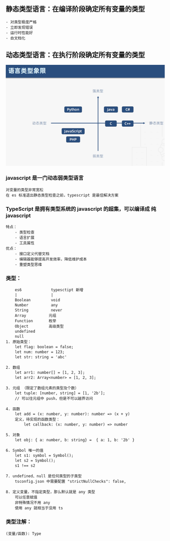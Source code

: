## 静态类型语言：在编译阶段确定所有变量的类型
    - 对类型极度严格
    - 立即发现错误
    - 运行时性能好
    - 自文档化

## 动态类型语言：在执行阶段确定所有变量的类型
![](./img/语言象限.png)

### javascript 是一门动态弱类型语言
    对变量的类型非常宽松
    在 es 标准退出静态类型检查之前，typescript 是最佳解决方案
   
    
### TypeScript 是拥有类型系统的 javascript 的超集，可以编译成 纯 javascript
    特点：
        - 类型检查
        - 语言扩展
        - 工具属性
    优点：
        - 接口定义代替文档
        - 编辑器能够提高开发效率，降低维护成本
        - 重塑类型思维
### 类型：
        es6             typesctipt 新增
        |               |
        Boolean         void
        Number          any
        String          never
        Array          元组
        Function       枚举
        Object         高级类型
        undefined
        null
    1. 原始类型：
        let flag: boolean = false; 
        let num: number = 123;
        let str: string = 'abc'

    2. 数组
        let arr1: number[] = [1, 2, 3]; 
        let arr2: Array<number> = [1, 2, 3]; 

    3. 元组 （限定了数组元素的类型及个数）
        let tuple: [number, string] = [1, '2b']; 
        // 可以往元组中 push，但是不可以越界访问

    4. 函数
        let add = (x: number, y: number): number => (x + y)
        定义，待实现的函数类型：
            let callback: (x: number, y: number) => number

    5. 对象
        let obj: { a: number, b: string} =  { a: 1, b: '2b' }

    6. Symbol 唯一的值
        let s1: symbol = Symbol();
        let s2 = Symbol();
        s1 !== s2

    7. undefined、null 是任何类型的子类型
        tsconfig.json 中需要配置 "strictNullChecks": false, 

    8. 定义变量，不指定类型，那么默认就是 any 类型
        可以任意赋值
        非特殊情况不用 any
        使用 any 就相当于没用 ts

### 类型注解：
    (变量/函数): Type
